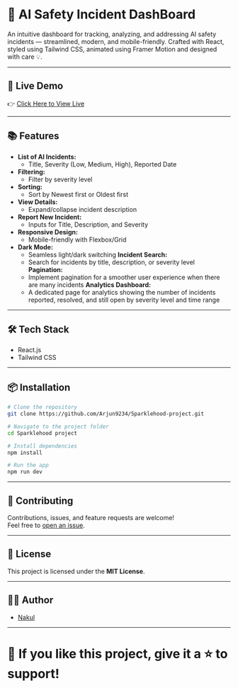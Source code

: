 # 🚨 AI Safety Incident DashBoard

An intuitive dashboard for tracking, analyzing, and addressing AI safety incidents — streamlined, modern, and mobile-friendly.
Crafted with React, styled using Tailwind CSS, animated using Framer Motion and designed with care 💡.

---

## 🚀 Live Demo

👉 [Click Here to View Live](https://sparklehood-project.vercel.app/)

---

## 📚 Features

- **List of AI Incidents:**
  - Title, Severity (Low, Medium, High), Reported Date
- **Filtering:**
  - Filter by severity level
- **Sorting:**
  - Sort by Newest first or Oldest first
- **View Details:**
  - Expand/collapse incident description
- **Report New Incident:**
  - Inputs for Title, Description, and Severity
- **Responsive Design:**
  - Mobile-friendly with Flexbox/Grid
- **Dark Mode:**
  - Seamless light/dark switching
    **Incident Search:**
  - Search for incidents by title, description, or severity level
    **Pagination:**
  - Implement pagination for a smoother user experience when there are many incidents
    **Analytics Dashboard:**
  - A dedicated page for analytics showing the number of incidents reported, resolved, and still open by severity level and time range

---

## 🛠 Tech Stack

- React.js
- Tailwind CSS

---

## 📦 Installation

```bash
# Clone the repository
git clone https://github.com/Arjun9234/Sparklehood-project.git

# Navigate to the project folder
cd Sparklehood project

# Install dependencies
npm install

# Run the app
npm run dev
```

---

## 🤝 Contributing

Contributions, issues, and feature requests are welcome!  
Feel free to [open an issue](https://github.com/Arjun9234/Sparklehood-project/issues).

---

## 📄 License

This project is licensed under the **MIT License**.

---

## 🙋‍♂️ Author

- [Nakul](https://github.com/Arjun9234)

---

# 🌟 If you like this project, give it a ⭐️ to support!
